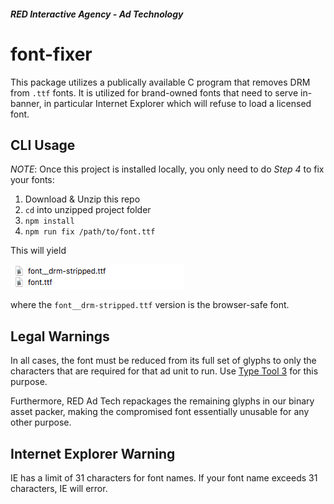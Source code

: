 ##### RED Interactive Agency - Ad Technology

# font-fixer

This package utilizes a publically available C program that removes DRM from `.ttf` fonts. It is utilized for brand-owned fonts that need to serve in-banner, in particular Internet Explorer which will refuse to load a licensed font.

## CLI Usage

_NOTE_: Once this project is installed locally, you only need to do _Step 4_ to fix your fonts:

1. Download & Unzip this repo
2. `cd` into unzipped project folder
3. `npm install`
4. `npm run fix /path/to/font.ttf`

This will yield

![output](./assets/output.png)

where the `font__drm-stripped.ttf` version is the browser-safe font.

## Legal Warnings

In all cases, the font must be reduced from its full set of glyphs to only the characters that are required for that ad unit to run. Use [Type Tool 3](https://old.fontlab.com/font-editor/typetool/) for this purpose.

Furthermore, RED Ad Tech repackages the remaining glyphs in our binary asset packer, making the compromised font essentially unusable for any other purpose.

## Internet Explorer Warning

IE has a limit of 31 characters for font names. If your font name exceeds 31 characters, IE will error.
